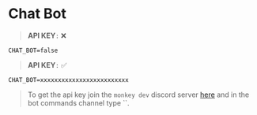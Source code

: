 # Chat Bot

> **API KEY**`:` :x:
```
CHAT_BOT=false
```
> **API KEY**`:` ✅
```
CHAT_BOT=xxxxxxxxxxxxxxxxxxxxxxxxx
```
> To get the api key join the `monkey dev` discord server [here](https://discord.com/invite/tqeyYrS43A) and in the bot commands channel type ``.
